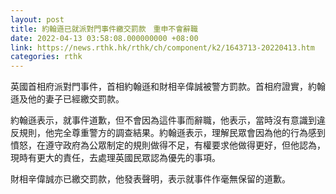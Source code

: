 ```yaml
---
layout: post
title: 約翰遜已就派對門事件繳交罰款　重申不會辭職
date: 2022-04-13 03:58:08.000000000 +08:00
link: https://news.rthk.hk/rthk/ch/component/k2/1643713-20220413.htm
categories: rthk
---
```


英國首相府派對門事件，首相約翰遜和財相辛偉誠被警方罰款。首相府證實，約翰遜及他的妻子已經繳交罰款。

約翰遜表示，就事件道歉，但不會因為這件事而辭職，他表示，當時沒有意識到違反規則，他完全尊重警方的調查結果。約翰遜表示，理解民眾會因為他的行為感到憤怒，在遵守政府為公眾制定的規則做得不足，有權要求他做得更好，但他認為，現時有更大的責任，去處理英國民眾認為優先的事項。

財相辛偉誠亦已繳交罰款，他發表聲明，表示就事件作毫無保留的道歉。
